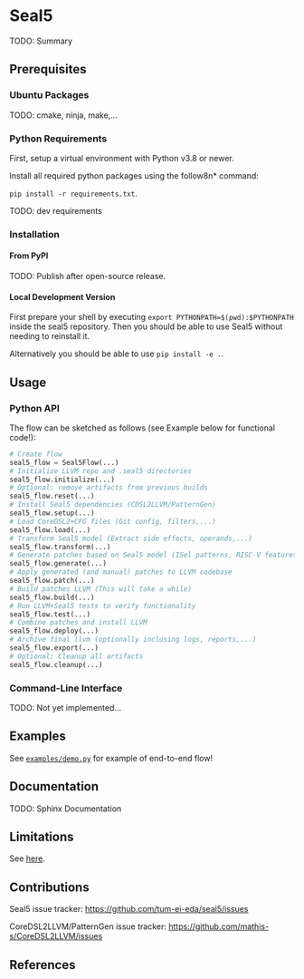 # Seal5

TODO: Summary

## Prerequisites

### Ubuntu Packages

TODO: cmake, ninja, make,...

### Python Requirements

First, setup a virtual environment with Python v3.8 or newer.

Install all required python packages using the follow8n* command:

`pip install -r requirements.txt`.

TODO: dev requirements

### Installation

#### From PyPI

TODO: Publish after open-source release.

#### Local Development Version

First prepare your shell by executing `export PYTHONPATH=$(pwd):$PYTHONPATH` inside the seal5 repository. Then you should be able to use Seal5 without needing to reinstall it.

Alternatively you should be able to use `pip install -e .`.

## Usage

### Python API

The flow can be sketched as follows (see Example below for functional code!):

```python
# Create flow
seal5_flow = Seal5Flow(...)
# Initialize LLVM repo and .seal5 directories
seal5_flow.initialize(...)
# Optional: remove artifacts from previous builds
seal5_flow.reset(...)
# Install Seal5 dependencies (CDSL2LLVM/PatternGen)
seal5_flow.setup(...)
# Load CoreDSL2+CFG files (Git config, filters,...)
seal5_flow.load(...)
# Transform Seal5 model (Extract side effects, operands,...)
seal5_flow.transform(...)
# Generate patches based on Seal5 model (ISel patterns, RISC-V features,...)
seal5_flow.generate(...)
# Apply generated (and manual) patches to LLVM codebase
seal5_flow.patch(...)
# Build patches LLVM (This will take a while)
seal5_flow.build(...)
# Run LLVM+Seal5 tests to verify functionality
seal5_flow.test(...)
# Combine patches and install LLVM
seal5_flow.deploy(...)
# Archive final llvm (optionally inclusing logs, reports,...)
seal5_flow.export(...)
# Optional: Cleanup all artifacts
seal5_flow.cleanup(...)
```

### Command-Line Interface

TODO: Not yet implemented...

## Examples

See [`examples/demo.py`](examples/demo.py) for example of end-to-end flow!

## Documentation

TODO: Sphinx Documentation

## Limitations

See [here](./LIMITATIONS.md).

## Contributions

Seal5 issue tracker: https://github.com/tum-ei-eda/seal5/issues

CoreDSL2LLVM/PatternGen issue tracker: https://github.com/mathis-s/CoreDSL2LLVM/issues

## References
